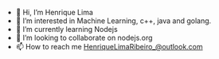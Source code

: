 - 👋 Hi, I’m Henrique Lima
- 👀 I’m interested in Machine Learning, c++, java and golang.
- 🌱 I’m currently learning Nodejs
- 💞️ I’m looking to collaborate on nodejs.org
- 📫 How to reach me HenriqueLimaRibeiro_@outlook.com

<!---
Henrique-LimaR/Henrique-LimaR is a ✨ special ✨ repository because its `README.md` (this file) appears on your GitHub profile.
You can click the Preview link to take a look at your changes.
--->
